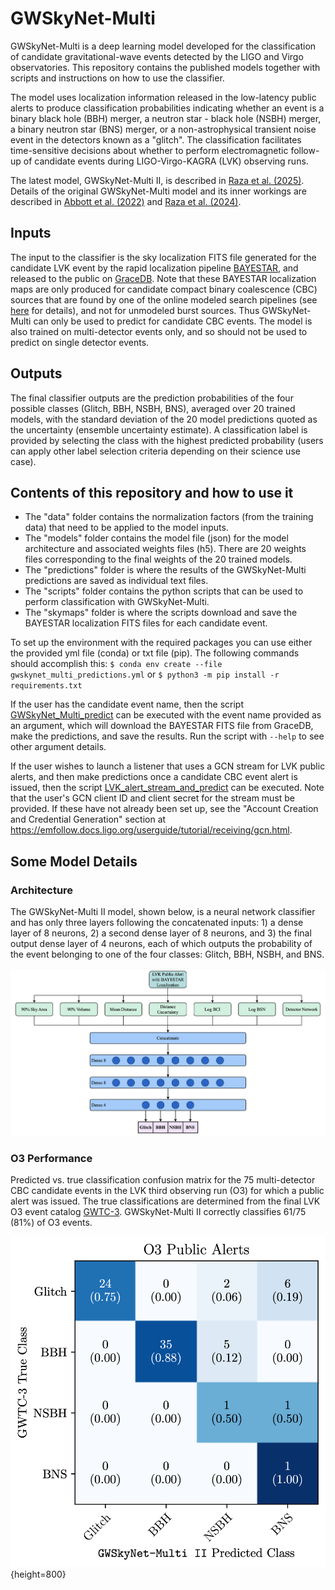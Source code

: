 # GWSkyNet-Multi

GWSkyNet-Multi is a deep learning model developed for the classification of candidate gravitational-wave events detected by the LIGO and Virgo observatories. This repository contains the published models together with scripts and instructions on how to use the classifier.

The model uses localization information released in the low-latency public alerts to produce classification probabilities indicating whether an event is a binary black hole (BBH) merger, a neutron star - black hole (NSBH) merger, a binary neutron star (BNS) merger, or a non-astrophysical transient noise event in the detectors known as a "glitch". The classification facilitates time-sensitive decisions about whether to perform electromagnetic follow-up of candidate events during LIGO-Virgo-KAGRA (LVK) observing runs.

The latest model, GWSkyNet-Multi II, is described in [Raza et al. (2025)](https://www.arxiv.org/abs/2502.00297). Details of the original GWSkyNet-Multi model and its inner workings are described in [Abbott et al. (2022)](https://iopscience.iop.org/article/10.3847/1538-4357/ac5019) and [Raza et al. (2024)](https://iopscience.iop.org/article/10.3847/1538-4357/ad13ea).


## Inputs

The input to the classifier is the sky localization FITS file generated for the candidate LVK event by the rapid localization pipeline [BAYESTAR](https://journals.aps.org/prd/abstract/10.1103/PhysRevD.93.024013), and released to the public on [GraceDB](https://gracedb.ligo.org). Note that these BAYESTAR localization maps are only produced for candidate compact binary coalescence (CBC) sources that are found by one of the online modeled search pipelines (see [here](https://emfollow.docs.ligo.org/userguide/analysis/searches.html#modeled-search) for details), and not for unmodeled burst sources. Thus GWSkyNet-Multi can only be used to predict for candidate CBC events. The model is also trained on multi-detector events only, and so should not be used to predict on single detector events.

## Outputs

The final classifier outputs are the prediction probabilities of the four possible classes (Glitch, BBH, NSBH, BNS), averaged over 20 trained models, with the standard deviation of the 20 model predictions quoted as the uncertainty (ensemble uncertainty estimate). A classification label is provided by selecting the class with the highest predicted probability (users can apply other label selection criteria depending on their science use case).


## Contents of this repository and how to use it

- The "data" folder contains the normalization factors (from the training data) that need to be applied to the model inputs.
- The "models" folder contains the model file (json) for the model architecture and associated weights files (h5). There are 20 weights files corresponding to the final weights of the 20 trained models.
- The "predictions" folder is where the results of the GWSkyNet-Multi predictions are saved as individual text files.
- The "scripts" folder contains the python scripts that can be used to perform classification with GWSkyNet-Multi.
- The "skymaps" folder is where the scripts download and save the BAYESTAR localization FITS files for each candidate event.


To set up the environment with the required packages you can use either the provided yml file (conda) or txt file (pip). The following commands should accomplish this: `$ conda env create --file gwskynet_multi_predictions.yml` or `$ python3 -m pip install -r requirements.txt`

If the user has the candidate event name, then the script [GWSkyNet_Multi_predict](scripts/GWSkyNet_Multi_predict.py) can be executed with the event name provided as an argument, which will download the BAYESTAR FITS file from GraceDB, make the predictions, and save the results. Run the script with `--help` to see other argument details.

If the user wishes to launch a listener that uses a GCN stream for LVK public alerts, and then make predictions once a candidate CBC event alert is issued, then the script [LVK_alert_stream_and_predict](scripts/LVK_alert_stream_and_predict.py) can be executed. Note that the user's GCN client ID and client secret for the stream must be provided. If these have not already been set up, see the "Account Creation and Credential Generation" section at https://emfollow.docs.ligo.org/userguide/tutorial/receiving/gcn.html.

## Some Model Details

### Architecture

The GWSkyNet-Multi II model, shown below, is a neural network classifier and has only three layers following the concatenated inputs: 1) a dense layer of 8 neurons, 2) a second dense layer of 8 neurons, and 3) the final output dense layer of 4 neurons, each of which outputs the probability of the event belonging to one of the four classes: Glitch, BBH, NSBH, and BNS.

![](figures/architecture.png)

### O3 Performance

Predicted vs. true classification confusion matrix for the 75 multi-detector CBC candidate events in the LVK third observing run (O3) for which a public alert was issued. The true classifications are determined from the final LVK O3 event catalog [GWTC-3](https://journals.aps.org/prx/abstract/10.1103/PhysRevX.13.041039). GWSkyNet-Multi II correctly classifies 61/75 (81%) of O3 events.

![](figures/O3_classifications_confusion_matrix.png){height=800}